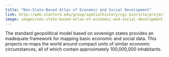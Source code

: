 ```yaml
---
title: "Non-State-Based Atlas of Economic and Social Development"
link: http://web.stanford.edu/group/spatialhistory/cgi-bin/site/project.php?id=1037
image: images/non-state-based-atlas-of-economic-and-social-development.png
---
```

The standard geopolitical model based on sovereign states provides an inadequate framework for mapping basic economic and social data. This projects re-maps the world around compact units of similar economic circumstances, all of which contain approximately 100,000,000 inhabitants.
